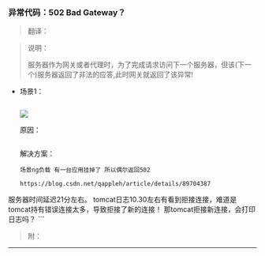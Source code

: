 ### 异常代码：502 Bad Gateway？
>翻译：

>说明：
>
>服务器作为网关或者代理时，为了完成请求访问下一个服务器，但该(下一个)服务器返回了非法的应答,此时网关就返回了该异常!

 * 场景1： 
   
    ```
    
    ```
    ![](./imgs/502/502.pn)
    
    原因：    
    
    ```
    
    ```
    解决方案：
    ```
    场景ng负载 有一台应用挂掉了 所以偶尔返回502
    ```
    ```
    https://blog.csdn.net/qappleh/article/details/89704387
服务器时间延迟21分左右。
tomcat日志10.30左右有看到拒接连接，难道是tomcat持有错误连接太多，导致拒接了新的连接！
那tomcat拒接新连接，会打印日志吗？
    ```
>附：
>

- - -

